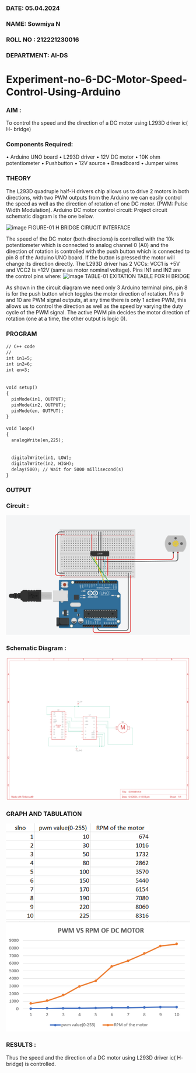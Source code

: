 
###  DATE: 05.04.2024

###  NAME: Sowmiya N
###  ROLL NO : 212221230016
###  DEPARTMENT: AI-DS
# Experiment-no-6-DC-Motor-Speed-Control-Using-Arduino
### AIM : 
To control the speed and the direction of a DC motor using L293D driver ic( H- bridge)

### Components Required:
•	Arduino UNO board
•	L293D driver
•	12V DC motor
•	10K ohm potentiometer
•	Pushbutton
•	12V source
•	Breadboard
•	Jumper wires
### THEORY 
The L293D quadruple half-H drivers chip allows us to drive 2 motors in both directions, with two PWM outputs from the Arduino we can easily control the speed as well as the direction of rotation of one DC motor. (PWM: Pulse Width Modulation).
Arduino DC motor control circuit:
Project circuit schematic diagram is the one below.

![image](https://user-images.githubusercontent.com/36288975/167763051-b230c183-afc5-46f2-ba95-0f95e10dd6c9.png)
FIGURE-01 H BRIDGE CIRUCIT INTERFACE 
 
The speed of the DC motor (both directions) is controlled with the 10k potentiometer which is connected to analog channel 0 (A0) and the direction of rotation is controlled with the push button which is connected to pin 8 of the Arduino UNO board. If the button is pressed the motor will change its direction directly.
The L293D driver has 2 VCCs: VCC1 is +5V and VCC2 is +12V (same as motor nominal voltage). Pins IN1 and IN2 are the control pins where:
![image](https://user-images.githubusercontent.com/36288975/167763120-1421c2c5-8381-49eb-b376-03f6e1113b7a.png)
TABLE-01 EXITATION TABLE FOR H BRIDGE 

As shown in the circuit diagram we need only 3 Arduino terminal pins, pin 8 is for the push button which toggles the motor direction of rotation. Pins 9 and 10 are PWM signal outputs, at any time there is only 1 active PWM, this allows us to control the direction as well as the speed by varying the duty cycle of the PWM signal. The active PWM pin decides the motor direction of rotation (one at a time, the other output is logic 0).

### PROGRAM 
```
// C++ code
//
int in1=5;
int in2=6;
int en=3;


void setup()
{
  pinMode(in1, OUTPUT);
  pinMode(in2, OUTPUT);
  pinMode(en, OUTPUT);
}

void loop()
{
  analogWrite(en,225);
  
  
  digitalWrite(in1, LOW);
  digitalWrite(in2, HIGH);
  delay(500); // Wait for 5000 millisecond(s)
}
```

### OUTPUT
### Circuit :
![OP](./a3.png)
### Schematic Diagram :
![op](./a4.png)
### GRAPH AND TABULATION 


![OP](./a1.png)
![OP](./a2.png)




### RESULTS :

Thus the speed and the direction of a DC motor using L293D driver ic( H- bridge) is controlled.